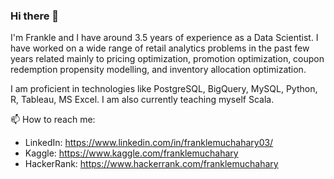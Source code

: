 ### Hi there 👋

<!--
**franklemuchahary/franklemuchahary** is a ✨ _special_ ✨ repository because its `README.md` (this file) appears on your GitHub profile.

Here are some ideas to get you started:

- 🔭 I’m currently working on ...
- 🌱 I’m currently learning ...
- 👯 I’m looking to collaborate on ...
- 🤔 I’m looking for help with ...
- 💬 Ask me about ...
- 📫 How to reach me: ...
- 😄 Pronouns: ...
- ⚡ Fun fact: ...
-->

I'm Frankle and I have around 3.5 years of experience as a Data Scientist. I have worked on a wide range of retail analytics problems in the past few years related mainly to pricing optimization, promotion optimization, coupon redemption propensity modelling, and inventory allocation optimization.

I am proficient in technologies like PostgreSQL, BigQuery, MySQL, Python, R, Tableau, MS Excel. I am also currently teaching myself Scala.

📫 How to reach me:
- LinkedIn:  https://www.linkedin.com/in/franklemuchahary03/
- Kaggle: https://www.kaggle.com/franklemuchahary
- HackerRank: https://www.hackerrank.com/franklemuchahary
